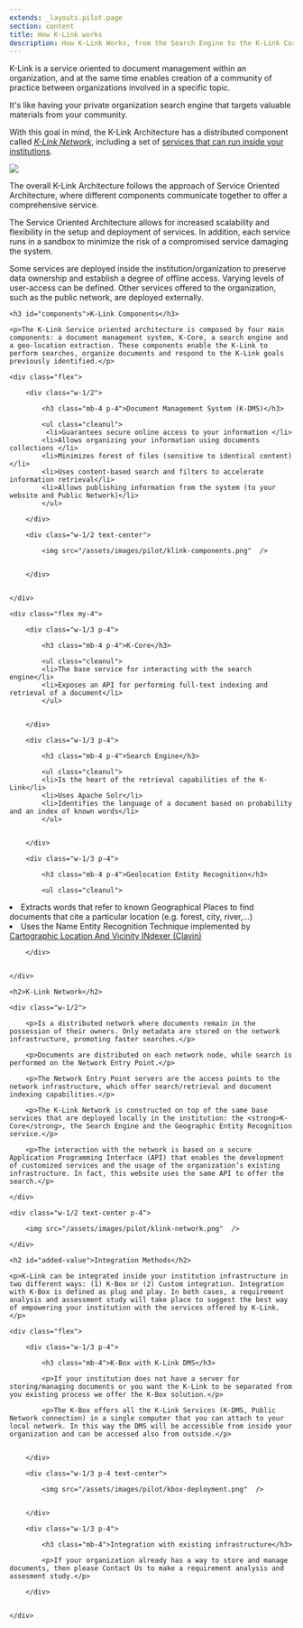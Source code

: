 ```yaml
---
extends: _layouts.pilot.page
section: content
title: How K-Link works
description: How K-Link Works, from the Search Engine to the K-Link Core and the K-Link network
---
```



K-Link is a service oriented to document management within an organization, and at the same time enables creation of a community of practice between organizations involved in a specific topic.

It's like having your private organization search engine that targets valuable materials from your community.

With this goal in mind, the K-Link Architecture has a distributed component called [*K-Link Network*](#klink-network), including a set of [services that can run inside your institutions](#components).

<div class="text-center">	
	<img src="/assets/images/pilot/klink-how-works-intro.png" class=" my-8" />
</div>

<div class="my-8">

<p>The overall K-Link Architecture follows the approach of Service Oriented Architecture, where different components communicate together to offer a comprehensive service.</p>

<p>The Service Oriented Architecture allows for increased scalability and flexibility in the setup and deployment of services. In addition, each service runs in a sandbox to minimize the risk of a compromised service damaging the system.</p>

<p>Some services are deployed inside the institution/organization to preserve data ownership and establish a degree of offline access. Varying levels of user-access can be defined. Other services offered to the organization, such as the public network, are deployed externally.</p>

</div>

<div class="my-8" id="components">

	<h3 id="components">K-Link Components</h3>

	<p>The K-Link Service oriented architecture is composed by four main components: a document management system, K-Core, a search engine and a geo-location extraction. These components enable the K-Link to perform searches, organize documents and respond to the K-Link goals previously identified.</p>

	<div class="flex">

		<div class="w-1/2">

			<h3 class="mb-4 p-4">Document Management System (K-DMS)</h3>
			
			<ul class="cleanul">
			 <li>Guarantees secure online access to your information </li>
            <li>Allows organizing your information using documents collections </li>
            <li>Minimizes forest of files (sensitive to identical content)</li>
            <li>Uses content-based search and filters to accelerate information retrieval</li>
            <li>Allows publishing information from the system (to your website and Public Network)</li>
			</ul>

		</div>

		<div class="w-1/2 text-center">

			<img src="/assets/images/pilot/klink-components.png"  />
			
			
		</div>


	</div>

	<div class="flex my-4">

		<div class="w-1/3 p-4">

			<h3 class="mb-4 p-4">K-Core</h3>
			
			<ul class="cleanul">
			<li>The base service for interacting with the search engine</li>
			<li>Exposes an API for performing full-text indexing and retrieval of a document</li>
			</ul>
			
			
		</div>

		<div class="w-1/3 p-4">

			<h3 class="mb-4 p-4">Search Engine</h3>
			
			<ul class="cleanul">
			<li>Is the heart of the retrieval capabilities of the K-Link</li>
			<li>Uses Apache Solr</li>
			<li>Identifies the language of a document based on probability and an index of known words</li>
			</ul>
			
			
		</div>

		<div class="w-1/3 p-4">

			<h3 class="mb-4 p-4">Geolocation Entity Recognition</h3>
			
			<ul class="cleanul">
<li>Extracts words that refer to known Geographical Places to find documents that cite a particular location (e.g. forest, city, river,...)</li>
<li>Uses the Name Entity Recognition Technique implemented by <a href="https://github.com/Berico-Technologies/CLAVIN">Cartographic Location And Vicinity INdexer (Clavin)</a></li>
 </ul>

		</div>


	</div>
	
	
</div>


<div class="my-8" id="klink-network">

	<h2>K-Link Network</h2>

	


<div class="flex justify-between">

	<div class="w-1/2">

		<p>Is a distributed network where documents remain in the possession of their owners. Only metadata are stored on the network infrastructure, promoting faster searches.</p>

		<p>Documents are distributed on each network node, while search is performed on the Network Entry Point.</p>

		<p>The Network Entry Point servers are the access points to the network infrastructure, which offer search/retrieval and document indexing capabilities.</p>

		<p>The K-Link Network is constructed on top of the same base services that are deployed locally in the institution: the <strong>K-Core</strong>, the Search Engine and the Geographic Entity Recognition service.</p>
		
		<p>The interaction with the network is based on a secure Application Programming Interface (API) that enables the development of customized services and the usage of the organization’s existing infrastructure. In fact, this website uses the same API to offer the search.</p>

	</div>

	<div class="w-1/2 text-center p-4">

		<img src="/assets/images/pilot/klink-network.png"  />

	</div>
</div>

<div class="my-8">

	<h2 id="added-value">Integration Methods</h2>

	<p>K-Link can be integrated inside your institution infrastructure in two different ways: (1) K-Box or (2) Custom integration. Integration with K-Box is defined as plug and play. In both cases, a requirement analysis and assessment study will take place to suggest the best way of empowering your institution with the services offered by K-Link.</p>

	<div class="flex">

		<div class="w-1/3 p-4">

			<h3 class="mb-4">K-Box with K-Link DMS</h3>
			
			<p>If your institution does not have a server for storing/managing documents or you want the K-Link to be separated from you existing process we offer the K-Box solution.</p>

			<p>The K-Box offers all the K-Link Services (K-DMS, Public Network connection) in a single computer that you can attach to your local network. In this way the DMS will be accessible from inside your organization and can be accessed also from outside.</p>
			
			
		</div>

		<div class="w-1/3 p-4 text-center">

			<img src="/assets/images/pilot/kbox-deployment.png"  />
			
			
		</div>

		<div class="w-1/3 p-4">

			<h3 class="mb-4">Integration with existing infrastructure</h3>
			
			<p>If your organization already has a way to store and manage documents, then please Contact Us to make a requirement analysis and assesment study.</p>
			
		</div>


	</div>
	
	
</div>
